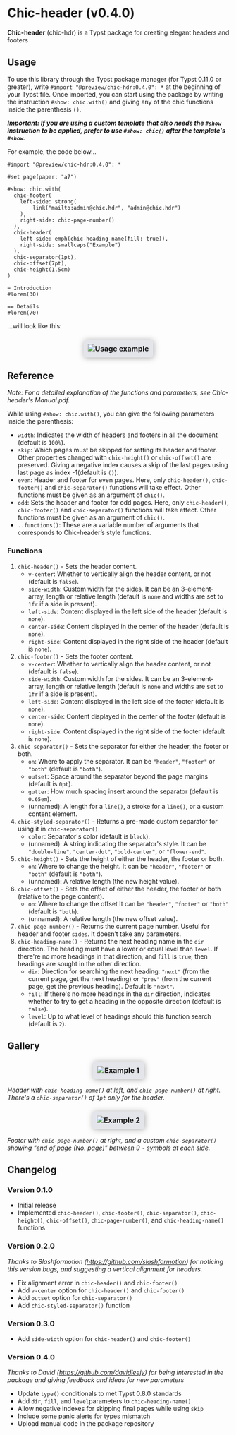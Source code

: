 # Chic-header (v0.4.0)
**Chic-header** (chic-hdr) is a Typst package for creating elegant headers and footers

## Usage

To use this library through the Typst package manager (for Typst 0.11.0 or greater), write `#import "@preview/chic-hdr:0.4.0": *` at the beginning of your Typst file. Once imported, you can start using the package by writing the instruction `#show: chic.with()` and giving any of the chic functions inside the parenthesis `()`.

_**Important: If you are using a custom template that also needs the `#show` instruction to be applied, prefer to use `#show: chic()` after the template's `#show`.**_

For example, the code below...

```typst
#import "@preview/chic-hdr:0.4.0": *

#set page(paper: "a7")

#show: chic.with(
  chic-footer(
    left-side: strong(
        link("mailto:admin@chic.hdr", "admin@chic.hdr")
    ),
    right-side: chic-page-number()
  ),
  chic-header(
    left-side: emph(chic-heading-name(fill: true)),
    right-side: smallcaps("Example")
  ),
  chic-separator(1pt),
  chic-offset(7pt),
  chic-height(1.5cm)
)

= Introduction
#lorem(30)

== Details
#lorem(70)
```

...will look like this:

<h3 align="center">
  <img alt="Usage example" src="assets/usage.png" style="max-width: 100%; padding: 10px 10px; background-color: #E4E5EA; box-shadow: 1pt 1pt 10pt 0pt #AAAAAA; border-radius: 4pt">
</h3>

## Reference

_Note: For a detailed explanation of the functions and parameters, see Chic-header's Manual.pdf._

While using `#show: chic.with()`, you can give the following parameters inside the parenthesis:
- `width`: Indicates the width of headers and footers in all the document (default is `100%`).
- `skip`: Which pages must be skipped for setting its header and footer. Other properties changed with `chic-height()` or `chic-offset()` are preserved. Giving a negative index causes a skip of the last pages using last page as index -1(default is `()`).
- `even`: Header and footer for even pages. Here, only `chic-header()`, `chic-footer()` and `chic-separator()` functions will take effect. Other functions must be given as an argument of `chic()`.
- `odd`: Sets the header and footer for odd pages. Here, only `chic-header()`, `chic-footer()` and `chic-separator()` functions will take effect. Other functions must be given as an argument of `chic()`.
- `..functions()`: These are a variable number of arguments that corresponds to Chic-header’s style functions.

### Functions

1. `chic-header()` - Sets the header content.
    - `v-center`: Whether to vertically align the header content, or not (default is `false`).
    - `side-width`: Custom width for the sides. It can be an 3-element-array, length or relative length (default is `none` and widths are set to ``1fr`` if a side is present).
    - `left-side`: Content displayed in the left side of the header (default is `none`).
    - `center-side`: Content displayed in the center of the header (default is `none`).
    - `right-side`: Content displayed in the right side of the header (default is `none`).
2. `chic-footer()` - Sets the footer content.
    - `v-center`: Whether to vertically align the header content, or not (default is `false`).
    - `side-width`: Custom width for the sides. It can be an 3-element-array, length or relative length (default is `none` and widths are set to ``1fr`` if a side is present).
    - `left-side`: Content displayed in the left side of the footer (default is `none`).
    - `center-side`: Content displayed in the center of the footer (default is `none`).
    - `right-side`: Content displayed in the right side of the footer (default is `none`).
3. `chic-separator()` - Sets the separator for either the header, the footer or both.
    - `on`: Where to apply the separator. It can be `"header"`, `"footer"` or `"both"` (default is `"both"`).
    - `outset`: Space around the separator beyond the page margins (default is `0pt`).
    - `gutter`: How much spacing insert around the separator (default is `0.65em`).
    - (unnamed): A length for a `line()`, a stroke for a `line()`, or a custom content element.
4. `chic-styled-separator()` - Returns a pre-made custom separator for using it in `chic-separator()`
    - `color`: Separator's color (default is `black`).
    - (unnamed): A string indicating the separator's style. It can be `"double-line"`, `"center-dot"`, `"bold-center"`, or `"flower-end"`.
4. `chic-height()` - Sets the height of either the header, the footer or both.
    - `on`: Where to change the height. It can be `"header"`, `"footer"` or `"both"` (default is `"both"`).
    - (unnamed): A relative length (the new height value).
5. `chic-offset()` - Sets the offset of either the header, the footer or both (relative to the page content).
    - `on`: Where to change the offset It can be `"header"`, `"footer"` or `"both"` (default is `"both`).
    - (unnamed): A relative length (the new offset value).
6. `chic-page-number()` - Returns the current page number. Useful for header and footer `sides`. It doesn’t take any parameters.
7. `chic-heading-name()` - Returns the next heading name in the `dir` direction. The heading must have a lower or equal level than `level`. If there're no more headings in that direction, and `fill` is ``true``, then headings are sought in the other direction.
    - `dir`: Direction for searching the next heading: ``"next"`` (from the current page, get the next heading) or ``"prev"`` (from the current page, get the previous heading). Default is `"next"`.
    - `fill`: If there's no more headings in the `dir` direction, indicates whether to try to get a heading in the opposite direction (default is ``false``).
    - `level`: Up to what level of headings should this function search (default is ``2``).

## Gallery

<h3 align="center">
  <img alt="Example 1" src="assets/example-1.png" style="max-width: 100%; padding: 10px 10px; background-color: #E4E5EA; box-shadow: 1pt 1pt 10pt 0pt #AAAAAA; border-radius: 4pt">
</h3>

_Header with `chic-heading-name()` at left, and `chic-page-number()` at right. There's a `chic-separator()` of `1pt` only for the header._

<h3 align="center">
  <img alt="Example 2" src="assets/example-2.png" style="max-width: 100%; padding: 10px 10px; background-color: #E4E5EA; box-shadow: 1pt 1pt 10pt 0pt #AAAAAA; border-radius: 4pt">
</h3>

_Footer with `chic-page-number()` at right, and a custom `chic-separator()` showing "end of page (No. page)" between 9 `~` symbols at each side._

## Changelog

### Version 0.1.0

- Initial release
- Implemented `chic-header()`, `chic-footer()`, `chic-separator()`, `chic-height()`, `chic-offset()`, `chic-page-number()`, and `chic-heading-name()` functions

### Version 0.2.0

_Thanks to Slashformotion (<https://github.com/slashformotion>) for noticing this version bugs, and suggesting a vertical alignment for headers._

- Fix alignment error in `chic-header()` and `chic-footer()`
- Add `v-center` option for `chic-header()` and `chic-footer()`
- Add `outset` option for `chic-separator()`
- Add `chic-styled-separator()` function

### Version 0.3.0

- Add `side-width` option for `chic-header()` and `chic-footer()`

### Version 0.4.0

_Thanks to David (<https://github.com/davidleejy>) for being interested in the package and giving feedback and ideas for new parameters_

- Update ``type()`` conditionals to met Typst 0.8.0 standards
- Add `dir`, `fill`, and `level`parameters to ``chic-heading-name()``
- Allow negative indexes for skipping final pages while using `skip`
- Include some panic alerts for types mismatch
- Upload manual code in the package repository
